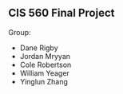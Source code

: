 CIS 560 Final Project
---
Group:
- Dane Rigby
- Jordan Mryyan
- Cole Robertson
- William Yeager
- Yinglun Zhang
